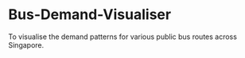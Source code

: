 # Bus-Demand-Visualiser
To visualise the demand patterns for various public bus routes across Singapore.
